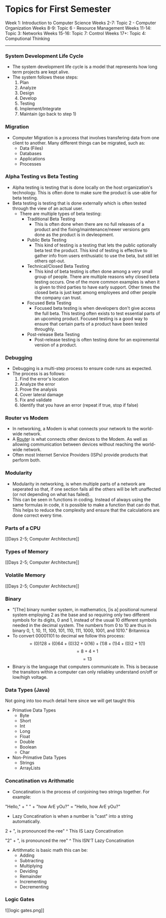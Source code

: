 # Topics for First Semester

Week 1: Introduction to Computer Science
Weeks 2-7: Topic 2 - Computer Organization
Weeks 8-9: Topic 6 - Resource Management
Weeks 11-14: Topic 3: Networks
Weeks 15-16: Topic 7: Control
Weeks 17+: Topic 4: Computional Thinking

-----
 
 ### System Development Life Cycle
- The system development life cycle is a model that represents how long term projects are kept alive.
- The system follows these steps:
	1. Plan
	2. Analyze
	3. Design
	4. Develop
	5. Testing
	6. Implement/Integrate
	7. Maintain (go back to step 1)

###  Migration
- Computer Migration is a process that involves transfering data from one client to another. Many different things can be migrated, such as:
	- Data (Files)
	- Databases
	- Applications
	- Processes

### Alpha Testing vs Beta Testing
- Alpha testing is testing that is done locally on the host organization's technology. This is often done to make sure the product is use-able for beta testing.
- Beta testing is testing that is done externally which is often tested through the view of an actual user.
	- There are multiple types of beta testing:
		- Traditional Beta Testing
			- This is often done when there are no full releases of a product and the fixing/maintenance/newer versions gets done as the product is in devleopment.
		- Public Beta Testing
			- This kind of testing is a testing that lets the public optionally beta test the product. This kind of testing is effective to gather info from users enthusiatic to use the beta, but still let others opt-out.
		- Technical/Closed Beta Testing
			- This kind of beta testing is often done among a very small group of people. There are multiple reasons why closed beta testing occurs. One of the more common examples is when it is given to third parties to have early support. Other times the closed beta is just kept among employees and other people the company can trust.
		- Focused Beta Testing
			- Focused beta testing is when developers don't give access the full beta. This testing often exists to test essential parts of an upcoming product. Focused testing is a good way to ensure that certain parts of a product have been tested throughly.
		- Post-release Beta Testing
			- Post-release testing is often testing done for an expiremental version of a product.

### Debugging
- Debugging is a multi-step process to ensure code runs as expected. 
- The process is as follows:
	1. Find the error's location
	2. Analyze the error
	3. Prove the analysis
	4. Cover lateral damage
	5. Fix and validate
	6. Identify that you have an error (repeat if true, stop if false)

### Router vs Modem
- In networking, a Modem is what connects your network to the world-wide network.
- A <u>Route</u>r is what connects other devices to the Modem. As well as allowing communication between devices without reaching the world-wide network.
- Often most Internet Service Providers (ISPs) provide products that perform both.

### Modularity
- Modularity in networking, is when multiple parts of a network are seperated so that, if one section fails all the others will be left unaffected (or not depending on what has failed). 
- This can be seen in functions in coding. Instead of always using the same formulas in code, it is possible to make a function that can do that. This helps to reduce the complexity and ensure that the calculations are done correct every time.

### Parts of a CPU
[[Days 2-5; Computer Architecture]]

### Types of Memory
[[Days 2-5; Computer Architecture]]

### Volatile Memory
[[Days 2-5; Computer Architecture]]

### Binary
- "[The] binary number system, in mathematics, [is a] positional numeral system employing 2 as the base and so requiring only two different symbols for its digits, 0 and 1, instead of the usual 10 different symbols needed in the decimal system. The numbers from 0 to 10 are thus in binary 0, 1, 10, 11, 100, 101, 110, 111, 1000, 1001, and 1010." Britannica
- To convert 00001101 to decimal we follow this process:
$$=(0)128+(0)64+(0)32+0(16)+(1)8+(1)4+(0)2+1(1)$$
$$=8+4+1$$
$$=13$$
- Binary is the language that computers communicate in. This is because the transitors within a computer can only reliabley understand on/off or low/high voltage.


### Data Types (Java)
Not going into too much detail here since we will get taught this

- Primative Data Types
	- Byte
	- Short
	- Int
	- Long
	- Float
	- Double
	- Boolean
	- Char
- Non-Primative Data Types
	- Strings
	- ArrayLists

### Concatination vs Arithmatic
- Concatination is the process of conjoining two strings together. For example:

"Hello," + " " + "how ArE yOu?" = "Hello, how ArE yOu?"

- Lazy Concatination is when a number is "cast" into a string automatically.

2 + ", is pronounced the-ree"
^ This IS Lazy Concatination

"2" + ", is pronounced the ree"
^ This ISN'T Lazy Concatination

- Artithmatic is basic math this can be:
	- Adding
	- Subtracting
	- Multiplying
	- Deviding
	- Remainder
	- Incrementing
	- Decrementing

### Logic Gates

![[logic gates.png]]
